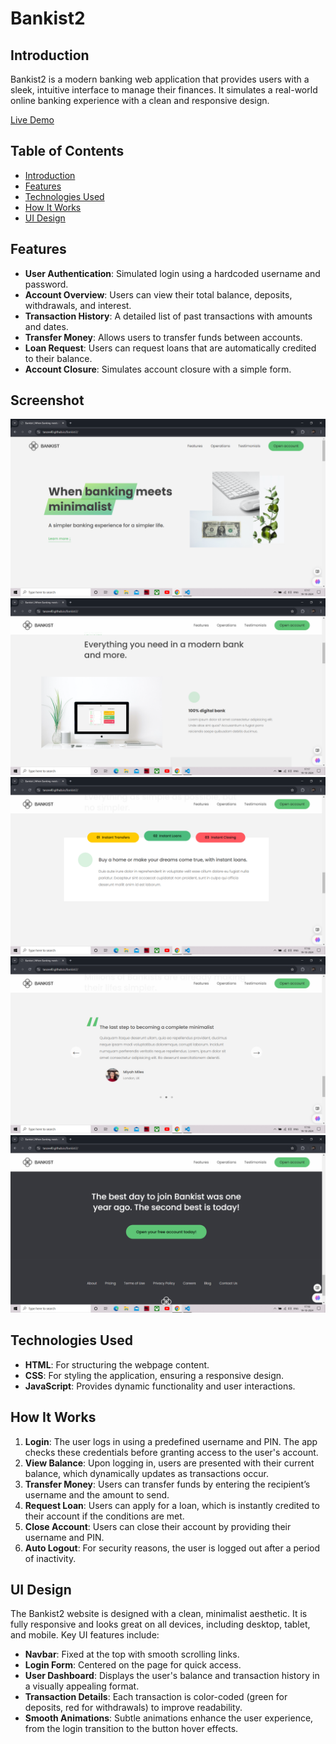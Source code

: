 # Bankist2

## Introduction
Bankist2 is a modern banking web application that provides users with a sleek, intuitive interface to manage their finances. It simulates a real-world online banking experience with a clean and responsive design.

[Live Demo](https://tanzeel0.github.io/Bankist2/)

## Table of Contents
- [Introduction](#introduction)
- [Features](#features)
- [Technologies Used](#technologies-used)
- [How It Works](#how-it-works)
- [UI Design](#ui-design)
## Features
- **User Authentication**: Simulated login using a hardcoded username and password.
- **Account Overview**: Users can view their total balance, deposits, withdrawals, and interest.
- **Transaction History**: A detailed list of past transactions with amounts and dates.
- **Transfer Money**: Allows users to transfer funds between accounts.
- **Loan Request**: Users can request loans that are automatically credited to their balance.
- **Account Closure**: Simulates account closure with a simple form.
## Screenshot

![Bankist Screenshot](https://github.com/tanzeel0/Bankist2/blob/main/Screenshot%20(48).png)
![Bankist Screenshot](https://github.com/tanzeel0/Bankist2/blob/main/Screenshot%20(49).png)
![Bankist Screenshot](https://github.com/tanzeel0/Bankist2/blob/main/Screenshot%20(50).png)
![Bankist Screenshot](https://github.com/tanzeel0/Bankist2/blob/main/Screenshot%20(51).png)
![Bankist Screenshot](https://github.com/tanzeel0/Bankist2/blob/main/Screenshot%20(52).png)

## Technologies Used
- **HTML**: For structuring the webpage content.
- **CSS**: For styling the application, ensuring a responsive design.
- **JavaScript**: Provides dynamic functionality and user interactions.

## How It Works
1. **Login**: The user logs in using a predefined username and PIN. The app checks these credentials before granting access to the user's account.
2. **View Balance**: Upon logging in, users are presented with their current balance, which dynamically updates as transactions occur.
3. **Transfer Money**: Users can transfer funds by entering the recipient’s username and the amount to send.
4. **Request Loan**: Users can apply for a loan, which is instantly credited to their account if the conditions are met.
5. **Close Account**: Users can close their account by providing their username and PIN.
6. **Auto Logout**: For security reasons, the user is logged out after a period of inactivity.

## UI Design
The Bankist2 website is designed with a clean, minimalist aesthetic. It is fully responsive and looks great on all devices, including desktop, tablet, and mobile. Key UI features include:
- **Navbar**: Fixed at the top with smooth scrolling links.
- **Login Form**: Centered on the page for quick access.
- **User Dashboard**: Displays the user's balance and transaction history in a visually appealing format.
- **Transaction Details**: Each transaction is color-coded (green for deposits, red for withdrawals) to improve readability.
- **Smooth Animations**: Subtle animations enhance the user experience, from the login transition to the button hover effects.
